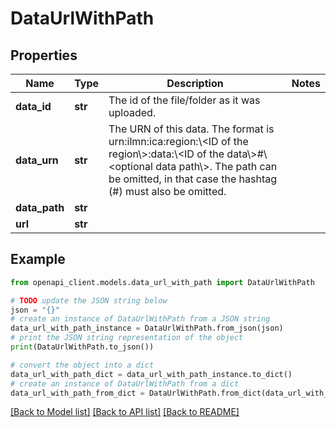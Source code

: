 # DataUrlWithPath


## Properties

Name | Type | Description | Notes
------------ | ------------- | ------------- | -------------
**data_id** | **str** | The id of the file/folder as it was uploaded. | 
**data_urn** | **str** | The URN of this data. The format is urn:ilmn:ica:region:\\&lt;ID of the region\\&gt;:data:\\&lt;ID of the data\\&gt;#\\&lt;optional data path\\&gt;. The path can be omitted, in that case the hashtag (#) must also be omitted. | 
**data_path** | **str** |  | 
**url** | **str** |  | 

## Example

```python
from openapi_client.models.data_url_with_path import DataUrlWithPath

# TODO update the JSON string below
json = "{}"
# create an instance of DataUrlWithPath from a JSON string
data_url_with_path_instance = DataUrlWithPath.from_json(json)
# print the JSON string representation of the object
print(DataUrlWithPath.to_json())

# convert the object into a dict
data_url_with_path_dict = data_url_with_path_instance.to_dict()
# create an instance of DataUrlWithPath from a dict
data_url_with_path_from_dict = DataUrlWithPath.from_dict(data_url_with_path_dict)
```
[[Back to Model list]](../README.md#documentation-for-models) [[Back to API list]](../README.md#documentation-for-api-endpoints) [[Back to README]](../README.md)


